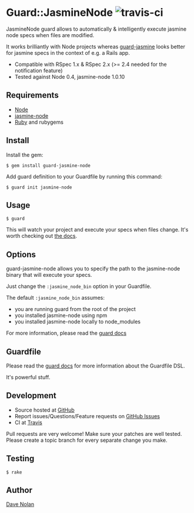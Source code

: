 Guard::JasmineNode ![travis-ci](http://travis-ci.org/textgoeshere/guard-jasmine-node.png)
==================

JasmineNode guard allows to automatically & intelligently execute
jasmine node specs when files are modified.

It works brilliantly with Node projects whereas [guard-jasmine](https://github.com/netzpirat/guard-jasmine)
looks better for jasmine specs in the context of e.g. a Rails app.

* Compatible with RSpec 1.x & RSpec 2.x (>= 2.4 needed for the notification feature)
* Tested against Node 0.4, jasmine-node 1.0.10

Requirements
------------

* [Node](http://nodejs.org/)
* [jasmine-node](https://github.com/mhevery/jasmine-node)
* [Ruby](http://ruby-lang.org) and rubygems

Install
-------

Install the gem:

    $ gem install guard-jasmine-node

Add guard definition to your Guardfile by running this command:

    $ guard init jasmine-node

Usage
-----

    $ guard

This will watch your project and execute your specs when files
change. It's worth checking out [the docs](https://github.com/guard/guard#readme).

Options
-------

guard-jasmine-node allows you to specify the path to the jasmine-node
binary that will execute your specs.

Just change the `:jasmine_node_bin` option in your Guardfile.

The default `:jasmine_node_bin` assumes:

* you are running guard from the root of the project
* you installed jasmine-node using npm
* you installed jasmine-node locally to node_modules

For more information, please read the [guard docs](https://github.com/guard/guard#readme)

Guardfile
---------

Please read the [guard docs](https://github.com/guard/guard#readme) for
more information about the Guardfile DSL.

It's powerful stuff.

Development
-----------

* Source hosted at [GitHub](https://github.com/kapoq/guard-jasmine-node)
* Report issues/Questions/Feature requests on [GitHub Issues](https://github.com/kapoq/guard-jasmine-node/issues)
* CI at [Travis](http://travis-ci.org/#!/textgoeshere/guard-jasmine-node)

Pull requests are very welcome! Make sure your patches are well tested. Please create a topic branch for every separate change
you make.

Testing
-------

    $ rake

Author
------

[Dave Nolan](https://github.com/textgoeshere)
